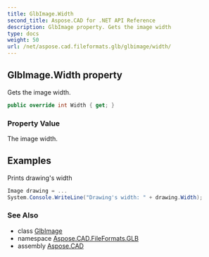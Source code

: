```yaml
---
title: GlbImage.Width
second_title: Aspose.CAD for .NET API Reference
description: GlbImage property. Gets the image width
type: docs
weight: 50
url: /net/aspose.cad.fileformats.glb/glbimage/width/
---
```

## GlbImage.Width property

Gets the image width.

```csharp
public override int Width { get; }
```

### Property Value

The image width.

## Examples

Prints drawing's width

```csharp
Image drawing = ...
System.Console.WriteLine("Drawing's width: " + drawing.Width);
```

### See Also

* class [GlbImage](../)
* namespace [Aspose.CAD.FileFormats.GLB](../../glbimage/)
* assembly [Aspose.CAD](../../../)


